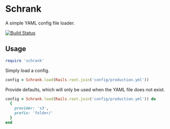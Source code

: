 # Schrank

A simple YAML config file loader.

[![Build Status](https://travis-ci.org/tape-tv/schrank.svg?branch=master)](https://travis-ci.org/tape-tv/schrank)

## Usage

```ruby
require 'schrank'
```

Simply load a config.

```ruby
config = Schrank.load(Rails.root.join('config/production.yml'))
```

Provide defaults, which will only be used when the YAML file does not exist.

```ruby
config = Schrank.load(Rails.root.join('config/production.yml')) do
  {
    provider: 's3',
    prefix: 'folder/'
  }
end
```
